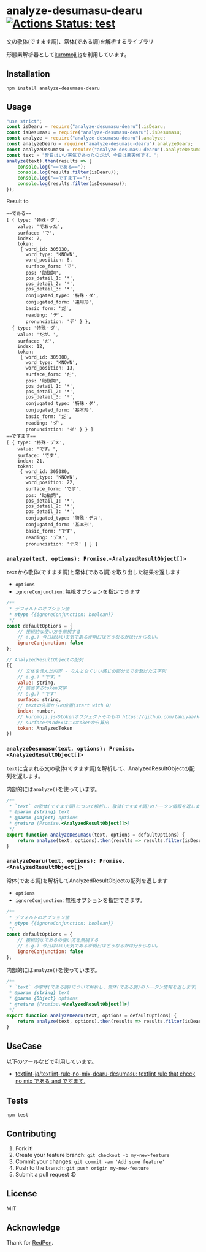 # analyze-desumasu-dearu [![Actions Status: test](https://github.com/textlint-ja/analyze-desumasu-dearu/workflows/test/badge.svg)](https://github.com/textlint-ja/analyze-desumasu-dearu/actions?query=workflow%3A"test")

文の敬体(ですます調)、常体(である調)を解析するライブラリ

形態素解析器として[kuromoji.js](https://github.com/takuyaa/kuromoji.js "kuromoji.js")を利用しています。

## Installation

    npm install analyze-desumasu-dearu

## Usage

```js
"use strict";
const isDearu = require("analyze-desumasu-dearu").isDearu;
const isDesumasu = require("analyze-desumasu-dearu").isDesumasu;
const analyze = require("analyze-desumasu-dearu").analyze;
const analyzeDearu = require("analyze-desumasu-dearu").analyzeDearu;
const analyzeDesumasu = require("analyze-desumasu-dearu").analyzeDesumasu;
const text = "昨日はいい天気であったのだが、今日は悪天候です。";
analyze(text).then(results => {
    console.log("==である==");
    console.log(results.filter(isDearu));
    console.log("==ですます==");
    console.log(results.filter(isDesumasu));
});
```

Result to

```
==である==
[ { type: '特殊・ダ',
    value: 'であった',
    surface: 'で',
    index: 7,
    token: 
     { word_id: 305030,
       word_type: 'KNOWN',
       word_position: 8,
       surface_form: 'で',
       pos: '助動詞',
       pos_detail_1: '*',
       pos_detail_2: '*',
       pos_detail_3: '*',
       conjugated_type: '特殊・ダ',
       conjugated_form: '連用形',
       basic_form: 'だ',
       reading: 'デ',
       pronunciation: 'デ' } },
  { type: '特殊・ダ',
    value: 'だが、',
    surface: 'だ',
    index: 12,
    token: 
     { word_id: 305000,
       word_type: 'KNOWN',
       word_position: 13,
       surface_form: 'だ',
       pos: '助動詞',
       pos_detail_1: '*',
       pos_detail_2: '*',
       pos_detail_3: '*',
       conjugated_type: '特殊・ダ',
       conjugated_form: '基本形',
       basic_form: 'だ',
       reading: 'ダ',
       pronunciation: 'ダ' } } ]
==ですます==
[ { type: '特殊・デス',
    value: 'です。',
    surface: 'です',
    index: 21,
    token: 
     { word_id: 305080,
       word_type: 'KNOWN',
       word_position: 22,
       surface_form: 'です',
       pos: '助動詞',
       pos_detail_1: '*',
       pos_detail_2: '*',
       pos_detail_3: '*',
       conjugated_type: '特殊・デス',
       conjugated_form: '基本形',
       basic_form: 'です',
       reading: 'デス',
       pronunciation: 'デス' } } ]
```

### `analyze(text, options): Promise.<AnalyzedResultObject[]>`

`text`から敬体(ですます調)と常体(である調)を取り出した結果を返します

- `options`
 - `ignoreConjunction`: 無視オプションを指定できます

```js
/**
 * デフォルトのオプション値
 * @type {{ignoreConjunction: boolean}}
 */
const defaultOptions = {
    // 接続的な使い方を無視する
    // e.g.) 今日はいい天気であるが明日はどうなるかは分からない。
    ignoreConjunction: false
};
````

```js
// AnalyzedResultObjectの配列
[{
    // 文体を含んだ内容 - なんとなくいい感じの部分までを繋げた文字列
    // e.g.) "です。"
    value: string,
    // 該当するtoken文字
    // e.g.) "です"
    surface: string,
    // textの先頭からの位置(start with 0)
    index: number,
    // kuromoji.jsのtokenオブジェクトそのもの https://github.com/takuyaa/kuromoji.js#api
    // surfaceやindexはこのtokenから算出
    token: AnalyzedToken
}]
```

### `analyzeDesumasu(text, options): Promise.<AnalyzedResultObject[]>`
 
`text`に含まれる文の敬体(ですます調)を解析して、AnalyzedResultObjectの配列を返します。

内部的には`analyze()`を使っています。

```js
/**
 * `text` の敬体(ですます調)について解析し、敬体(ですます調)のトークン情報を返します。
 * @param {string} text
 * @param {Object} options
 * @return {Promise.<AnalyzedResultObject[]>}
 */
export function analyzeDesumasu(text, options = defaultOptions) {
    return analyze(text, options).then(results => results.filter(isDesumasu));
}
```
 
### `analyzeDearu(text, options): Promise.<AnalyzedResultObject[]>`

常体(である調)を解析してAnalyzedResultObjectの配列を返します

- `options`
 - `ignoreConjunction`: 無視オプションを指定できます。

```js
/**
 * デフォルトのオプション値
 * @type {{ignoreConjunction: boolean}}
 */
const defaultOptions = {
    // 接続的なであるの使い方を無視する
    // e.g.) 今日はいい天気であるが明日はどうなるかは分からない。
    ignoreConjunction: false
};
````

内部的には`analyze()`を使っています。

```js
/**
 * `text` の常体(である調)について解析し、常体(である調)のトークン情報を返します。
 * @param {string} text
 * @param {Object} options
 * @return {Promise.<AnalyzedResultObject[]>}
 */
export function analyzeDearu(text, options = defaultOptions) {
    return analyze(text, options).then(results => results.filter(isDearu))
}
```

## UseCase

以下のツールなどで利用しています。

- [textlint-ja/textlint-rule-no-mix-dearu-desumasu: textlint rule that check no mix である and ですます.](https://github.com/textlint-ja/textlint-rule-no-mix-dearu-desumasu)

## Tests

    npm test

## Contributing

1. Fork it!
2. Create your feature branch: `git checkout -b my-new-feature`
3. Commit your changes: `git commit -am 'Add some feature'`
4. Push to the branch: `git push origin my-new-feature`
5. Submit a pull request :D

## License

MIT

## Acknowledge

Thank for [RedPen](http://redpen.cc/ "RedPen").
